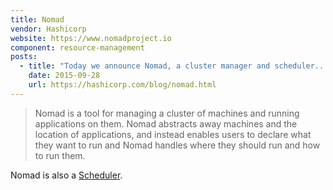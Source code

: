 ```yaml
---
title: Nomad
vendor: Hashicorp
website: https://www.nomadproject.io
component: resource-management
posts:
  - title: "Today we announce Nomad, a cluster manager and scheduler..."
    date: 2015-09-28
    url: https://hashicorp.com/blog/nomad.html
---
```

> Nomad is a tool for managing a cluster of machines and running applications on them. Nomad abstracts away machines and the location of applications, and instead enables users to declare what they want to run and Nomad handles where they should run and how to run them.

Nomad is also a [Scheduler](/components/scheduling).
